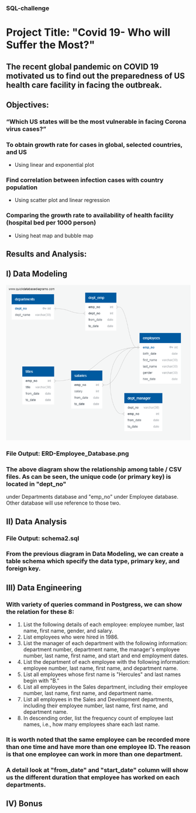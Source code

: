 ### SQL-challenge


# Project Title: "Covid 19- Who will Suffer the Most?"

## The recent global pandemic on COVID 19 motivated us to find out the preparedness of US health care facility in facing the outbreak.   

## Objectives:
### “Which US states will be the most vulnerable in facing Corona virus cases?”
### To obtain growth rate for cases in global, selected countries, and US 
 * Using linear and exponential plot
### Find correlation between infection cases with country population
 * Using scatter plot and linear regression 
### Comparing the growth rate to availability of health facility (hospital bed per 1000 person) 
 * Using heat map and bubble map


## Results and Analysis:


## I) Data Modeling

![](ERD-Employee_Database.png)

### File Output: ERD-Employee_Database.png

### The above diagram show the relationship among table / CSV files. As can be seen, the unique code (or primary key) is located in "dept_no"
under Departments database and "emp_no" under Employee database. Other database will use reference to those two. 


## II) Data Analysis 
### File Output: schema2.sql

### From the previous diagram in Data Modeling, we can create a table schema which specify the data type, primary key, and foreign key. 


## III) Data Engineering
### With variety of queries command in Postgress,  we can show the relation for these 8: 

* 1) List the following details of each employee: employee number, last name, first name, gender, and salary.

* 2) List employees who were hired in 1986.

* 3) List the manager of each department with the following information: department number, department name, the manager's employee number, last name, first name, and start and end employment dates.

* 4) List the department of each employee with the following information: employee number, last name, first name, and department name.

* 5) List all employees whose first name is "Hercules" and last names begin with "B."

* 6) List all employees in the Sales department, including their employee number, last name, first name, and department name.

* 7) List all employees in the Sales and Development departments, including their employee number, last name, first name, and department name.

* 8) In descending order, list the frequency count of employee last names, i.e., how many employees share each last name.


### It is worth noted that the same employee can be recorded more than one time and have more than one employee ID. The reason is that one employee can work in more than one department. 
### A detail look at "from_date" and "start_date" column will show us the different duration that employee has worked on each departments.   


## IV) Bonus